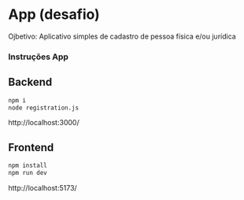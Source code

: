 # App (desafio)

Ojbetivo: Aplicativo simples de cadastro de pessoa física e/ou jurídica

### Instruções App

## Backend
```bash
npm i
node registration.js
```

http://localhost:3000/

## Frontend

```bash
npm install
npm run dev
```

http://localhost:5173/
